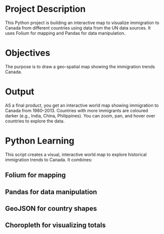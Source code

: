 # Project Description 
This Python project is building an interactive map to visualize immigration to Canada from different countries using data from the UN data sources. It uses Folium for mapping and Pandas for data manipulation. 

# Objectives
The purpose is to draw a geo-spatial map showing the immigration trends Canada. 

# Output
AS a final product, you get an interactive world map showing immigration to Canada from 1980–2013.
Countries with more immigrants are coloured darker (e.g., India, China, Philippines).
You can zoom, pan, and hover over countries to explore the data.

# Python Learning 
This script creates a visual, interactive world map to explore historical immigration trends to Canada. It combines:

## Folium for mapping
## Pandas for data manipulation
## GeoJSON for country shapes
## Choropleth for visualizing totals
